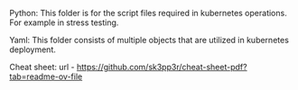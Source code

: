 Python: This folder is for the script files required in kubernetes operations. For example in stress testing.

Yaml: This folder consists of multiple objects that are utilized in kubernetes deployment.

Cheat sheet:
url - https://github.com/sk3pp3r/cheat-sheet-pdf?tab=readme-ov-file
